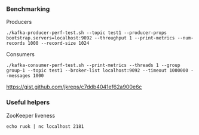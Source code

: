 ### Benchmarking

Producers
```
./kafka-producer-perf-test.sh --topic test1 --producer-props bootstrap.servers=localhost:9092 --throughput 1 --print-metrics --num-records 1000 --record-size 1024
```

Consumers
```
./kafka-consumer-perf-test.sh --print-metrics --threads 1 --group group-1 --topic test1 --broker-list localhost:9092 --timeout 1000000 --messages 1000
```

https://gist.github.com/jkreps/c7ddb4041ef62a900e6c

### Useful helpers

ZooKeeper liveness
```
echo ruok | nc localhost 2181
```
